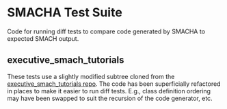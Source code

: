 # SMACHA Test Suite

Code for running diff tests to compare code generated by SMACHA to expected SMACH output.

## executive_smach_tutorials

These tests use a slightly modified subtree cloned from the
[executive_smach_tutorials repo](https://github.com/eacousineau/executive_smach_tutorials/tree/hydro-devel).
The code has been superficially refactored in places to make it easier to run diff tests.
E.g., class definition ordering may have been swapped to suit the recursion of the code generator, etc.
